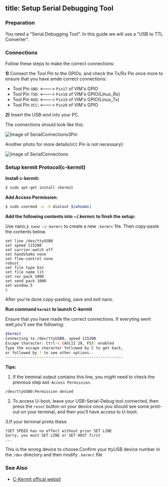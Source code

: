 title: Setup Serial Debugging Tool
---

### Preparation

You need a "Serial Debugging Tool". In this guide we will use a "USB to TTL Converter".

### Connections

Follow these steps to make the correct connections:

**1)** Connect the Tool Pin to the GPIOs, and check the Tx/Rx Pin once more to ensure that you have amde correct connections:

  * Tool Pin `GND`: <---> `Pin17` of VIM's GPIO
  * Tool Pin `TXD`: <---> `Pin18` of VIM's GPIO(Linux_Rx)
  * Tool Pin `RXD`: <---> `Pin19` of VIM's GPIO(Linux_Tx)
  * Tool Pin `VCC`: <---> `Pin20` of VIM's GPIO

**2)** Insert the USB-end into your PC.

The connections should look like this:

![Image of SerialConnections3Pin](/images/vim1/SerialConnections_3Pin.jpg)

Another photo for more details(`VCC` Pin is not necessary):

![Image of SerialConnections](/images/vim1/SerialConnections.jpg)


### Setup kermit Protocol(c-kermit)

**Install c-kermit:**

```sh
$ sudo apt-get install ckermit
```

**Add Access Permission:**
```sh
$ sudo usermod -a -G dialout $(whoami)
```

**Add the following contents into ~/.kermrc to finsh the setup:**

Use nano,`$ nano ~/.kermrc` to create a new `.kermrc` file. Then copy-paste the contents below.
```
set line /dev/ttyUSB0
set speed 115200
set carrier-watch off
set handshake none
set flow-control none
robust
set file type bin
set file name lit
set rec pack 1000
set send pack 1000
set window 5
c
```
After you're done copy-pasting, save and exit nano.

**Run command `kermit` to launch C-kermit**

Ensure that you have made the correct connections. If everyting went well,you'll see the following:
```sh
$kermit
Connecting to /dev/ttyUSB0, speed 115200
Escape character: Ctrl-\ (ASCII 28, FS): enabled
Type the escape character followed by C to get back,
or followed by ? to see other options.
----------------------------------------------------
```
**Tips:**
1. If the treminal output contains this line, you might need to check the previous step `Add Access Permission`.
```
/dev/ttyUSB0:Permission denied
```
2. To access U-boot, leave your USB-Serial-Debug tool connected, then press the `reset` button on your device once.you should see some print-out on your terminal, and then you'll have access to U-boot.

3.If your terminal prints these
```
?SET SPEED has no effect without prior SET LINE
Sorry, you must SET LINE or SET HOST first
...

```
This is the wrong device to choose.Confirm your ttyUSB device number in the `/dev` directory and then modify `.kermrc` file

### See Also

* [C-Kermit offical websit](http://www.columbia.edu/kermit/index.html)
